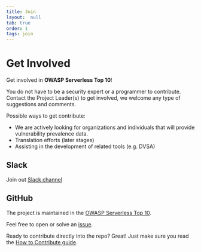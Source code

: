 ```yaml
---
title: Join
layout:  null
tab: true
order: 1
tags: join
---
```


# Get Involved

Get involved in <strong> OWASP Serverless Top 10</strong>\!


You do not have to be a security expert or a programmer to contribute.
Contact the Project Leader(s) to get involved, we welcome any type of
suggestions and comments.


Possible ways to get contribute:


  - We are actively looking for organizations and individuals that will
    provide vulnerability prevalence data.
  - Translation efforts (later stages)
  - Assisting in the development of related tools (e.g. DVSA)
  
## Slack

Join out [Slack channel][slack]


## GitHub

The project is maintained in the [OWASP Serverless Top 10][repo].

Feel free to open or solve an [issue][issue].

Ready to contribute directly into the repo? Great! Just make sure you read the
[How to Contribute guide][contributing]. 



[ml]: https://groups.google.com/a/owasp.org/forum/#!forum/serverless-top-10
[repo]: https://github.com/OWASP/Serverless-Top-10-Project/
[issue]: https://github.com/OWASP/Serverless-Top-10-Project/issues
[contributing]: https://github.com/OWASP/Serverless-Top-10-Project/blob/master/CONTRIBUTING.md
[slack]: https://join.slack.com/t/owasp/shared_invite/enQtNDI5MzgxMDQ2MTAwLTEyNzIzYWQ2NDZiMGIwNmJhYzYxZDJiNTM0ZmZiZmJlY2EwZmMwYjAyNmJjNzQxNzMyMWY4OTk3ZTQ0MzFhMDY
